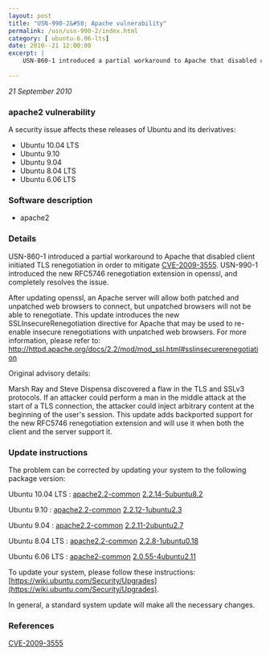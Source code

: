 ```yaml
---
layout: post
title: "USN-990-2&#58; Apache vulnerability"
permalink: /usn/usn-990-2/index.html
category: [ ubuntu-6.06-lts]
date: 2010--21 12:00:00
excerpt: |
    USN-860-1 introduced a partial workaround to Apache that disabled client initiated TLS renegotiation in order to mitigate [CVE-2009-3555](http://people.ubuntu.com/~ubuntu-security/cve/CVE-2009-3555). USN-990-1 introduced the new RFC5746 renegotiation extension in openssl, and completely resolves the issue.
    
--- 
```

 
 

*21 September 2010*

### apache2 vulnerability

A security issue affects these releases of Ubuntu and its derivatives:

* Ubuntu 10.04 LTS
* Ubuntu 9.10
* Ubuntu 9.04
* Ubuntu 8.04 LTS
* Ubuntu 6.06 LTS

### Software description

* apache2 

### Details

USN-860-1 introduced a partial workaround to Apache that disabled client initiated TLS renegotiation in order to mitigate [CVE-2009-3555](http://people.ubuntu.com/~ubuntu-security/cve/CVE-2009-3555). USN-990-1 introduced the new RFC5746 renegotiation extension in openssl, and completely resolves the issue.

After updating openssl, an Apache server will allow both patched and unpatched web browsers to connect, but unpatched browsers will not be able to renegotiate. This update introduces the new SSLInsecureRenegotiation directive for Apache that may be used to re-enable insecure renegotiations with unpatched web browsers. For more information, please refer to: http://httpd.apache.org/docs/2.2/mod/mod_ssl.html#sslinsecurerenegotiation

Original advisory details:

 Marsh Ray and Steve Dispensa discovered a flaw in the TLS and SSLv3 protocols. If an attacker could perform a man in the middle attack at the start of a TLS connection, the attacker could inject arbitrary content at the beginning of the user&#39;s session. This update adds backported support for the new RFC5746 renegotiation extension and will use it when both the client and the server support it. 

### Update instructions

The problem can be corrected by updating your system to the following package version:

Ubuntu 10.04 LTS
 : [apache2.2-common](https://launchpad.net/ubuntu/+source/apache2) <span> [2.2.14-5ubuntu8.2](https://launchpad.net/ubuntu/+source/apache2/2.2.14-5ubuntu8.2) </span> 

Ubuntu 9.10
 : [apache2.2-common](https://launchpad.net/ubuntu/+source/apache2) <span> [2.2.12-1ubuntu2.3](https://launchpad.net/ubuntu/+source/apache2/2.2.12-1ubuntu2.3) </span> 

Ubuntu 9.04
 : [apache2.2-common](https://launchpad.net/ubuntu/+source/apache2) <span> [2.2.11-2ubuntu2.7](https://launchpad.net/ubuntu/+source/apache2/2.2.11-2ubuntu2.7) </span> 

Ubuntu 8.04 LTS
 : [apache2.2-common](https://launchpad.net/ubuntu/+source/apache2) <span> [2.2.8-1ubuntu0.18](https://launchpad.net/ubuntu/+source/apache2/2.2.8-1ubuntu0.18) </span> 

Ubuntu 6.06 LTS
 : [apache2-common](https://launchpad.net/ubuntu/+source/apache2) <span> [2.0.55-4ubuntu2.11](https://launchpad.net/ubuntu/+source/apache2/2.0.55-4ubuntu2.11) </span> 

To update your system, please follow these instructions: [https://wiki.ubuntu.com/Security/Upgrades](https://wiki.ubuntu.com/Security/Upgrades).

In general, a standard system update will make all the necessary changes. 

### References

 
 [CVE-2009-3555](http://people.ubuntu.com/~ubuntu-security/cve/CVE-2009-3555)
 

